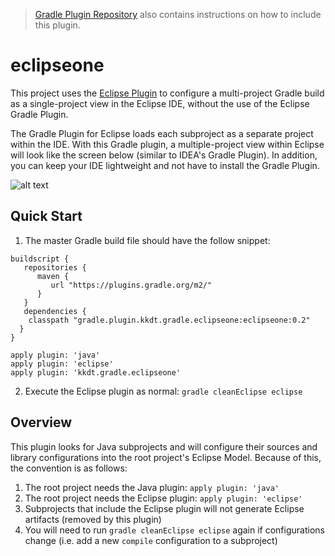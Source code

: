 > [Gradle Plugin Repository](https://plugins.gradle.org/plugin/kkdt.gradle.eclipseone) also contains instructions on how to include this plugin.

# eclipseone

This project uses the [Eclipse Plugin](https://docs.gradle.org/current/userguide/eclipse_plugin.html) to configure a multi-project Gradle build as a single-project view in the Eclipse IDE, without the use of the Eclipse Gradle Plugin. 

The Gradle Plugin for Eclipse loads each subproject as a separate project within the IDE. With this Gradle plugin, a multiple-project view within Eclipse will look like the screen below (similar to IDEA's Gradle Plugin). In addition, you can keep your IDE lightweight and not have to install the Gradle Plugin.

![alt text](https://github.com/kkdt/gradle-java-multiprojects/blob/master/img/screenshot2.png "Eclipse single-project import")

## Quick Start

1. The master Gradle build file should have the follow snippet:
```
buildscript {
   repositories {
      maven {
         url "https://plugins.gradle.org/m2/"
      }
   }
   dependencies {
    classpath "gradle.plugin.kkdt.gradle.eclipseone:eclipseone:0.2"
  }
}

apply plugin: 'java'
apply plugin: 'eclipse'
apply plugin: 'kkdt.gradle.eclipseone'
```
2. Execute the Eclipse plugin as normal: `gradle cleanEclipse eclipse`

## Overview

This plugin looks for Java subprojects and will configure their sources and library configurations into the root project's Eclipse Model. Because of this, the convention is as follows:

1. The root project needs the Java plugin: `apply plugin: 'java'`
2. The root project needs the Eclipse plugin: `apply plugin: 'eclipse'`
3. Subprojects that include the Eclipse plugin will not generate Eclipse artifacts (removed by this plugin)
4. You will need to run `gradle cleanEclipse eclipse` again if configurations change (i.e. add a new `compile` configuration to a subproject)